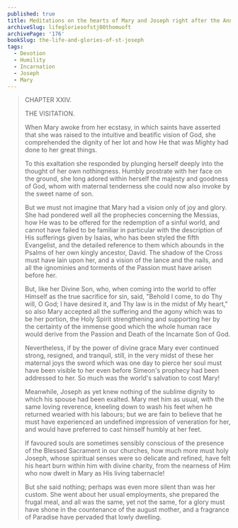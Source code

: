 ```yaml
---
published: true
title: Meditations on the hearts of Mary and Joseph right after the Annunciation and Incarnation
archiveSlug: lifegloriesofstj00thomuoft
archivePage: '176'
bookSlug: the-life-and-glories-of-st-joseph
tags:
  - Devotion
  - Humility
  - Incarnation
  - Joseph
  - Mary
---
```


> CHAPTER XXIV.
>
> THE VISITATION.
> 
> When Mary awoke from her ecstasy, in which saints have asserted that she was raised to the intuitive and beatific vision of God, she comprehended the dignity of her lot and how He that was Mighty had done to her great things.
>
> To this exaltation she responded by plunging herself deeply into the thought of her own nothingness. Humbly prostrate with her face on the ground, she long adored within herself the majesty and goodness of God, whom with maternal tenderness she could now also invoke by the sweet name of son.
>
> But we must not imagine that Mary had a vision only of joy and glory. She had pondered well all the prophecies concerning the Messias, how He was to be offered for the redemption of a sinful world, and cannot have failed to be familiar in particular with the description of His sufferings given by Isaias, who has been styled the fifth Evangelist, and the detailed reference to them which abounds in the Psalms of her own kingly ancestor, David. The shadow of the Cross must have lain upon her, and a vision of the lance and the nails, and all the ignominies and torments of the Passion must have arisen before her.
>
> But, like her Divine Son, who, when coming into the world to offer Himself as the true sacrifice for sin, said, "Behold I come, to do Thy will, O God; I have desired it, and Thy law is in the midst of My heart," so also Mary accepted all the suffering and the agony which was to be her portion, the Holy Spirit strengthening and supporting her by the certainty of the immense good which the whole human race would derive from the Passion and Death of the Incarnate Son of God.
>
> Nevertheless, if by the power of divine grace Mary ever continued strong, resigned, and tranquil, still, in the very midst of these her maternal joys the sword which was one day to pierce her soul must have been visible to her even before Simeon's prophecy had been addressed to her. So much was the world's salvation to cost Mary!
> 
> Meanwhile, Joseph as yet knew nothing of the sublime dignity to which his spouse had been exalted. Mary met him as usual, with the same loving reverence, kneeling down to wash his feet when he returned wearied with his labours; but we are fain to believe that he must have experienced an undefined impression of veneration for her, and would have preferred to cast himself humbly at her feet.
>
> If favoured souls are sometimes sensibly conscious of the presence of the Blessed Sacrament in our churches, how much more must holy Joseph, whose spiritual senses were so delicate and refined, have felt his heart burn within him with divine charity, from the nearness of Him who now dwelt in Mary as His living tabernacle!
>
> But she said nothing; perhaps was even more silent than was her custom. She went about her usual employments, she prepared the frugal meal, and all was the same, yet not the same, for a glory must have shone in the countenance of the august mother, and a fragrance of Paradise have pervaded that lowly dwelling.

